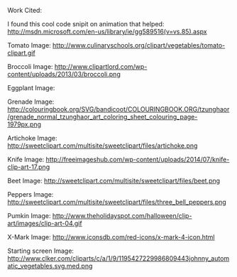 



Work Cited:

I found this cool code snipit on animation that helped:
http://msdn.microsoft.com/en-us/library/ie/gg589516(v=vs.85).aspx

Tomato Image:
http://www.culinaryschools.org/clipart/vegetables/tomato-clipart.gif

Broccoli Image:
http://www.clipartlord.com/wp-content/uploads/2013/03/broccoli.png

Eggplant Image:

Grenade Image:
http://colouringbook.org/SVG/bandicoot/COLOURINGBOOK.ORG/tzunghaor/grenade_normal_tzunghaor_art_coloring_sheet_colouring_page-1979px.png

Artichoke Image:
http://sweetclipart.com/multisite/sweetclipart/files/artichoke.png

Knife Image:
http://freeimageshub.com/wp-content/uploads/2014/07/knife-clip-art-17.png

Beet Image:
http://sweetclipart.com/multisite/sweetclipart/files/beet.png

Peppers Image:
http://sweetclipart.com/multisite/sweetclipart/files/three_bell_peppers.png

Pumkin Image:
http://www.theholidayspot.com/halloween/clip-art/images/clip-art-04.gif

X-Mark Image:
http://www.iconsdb.com/red-icons/x-mark-4-icon.html

Starting screen Image:
http://www.clker.com/cliparts/c/a/1/9/1195427229986809443johnny_automatic_vegetables.svg.med.png


